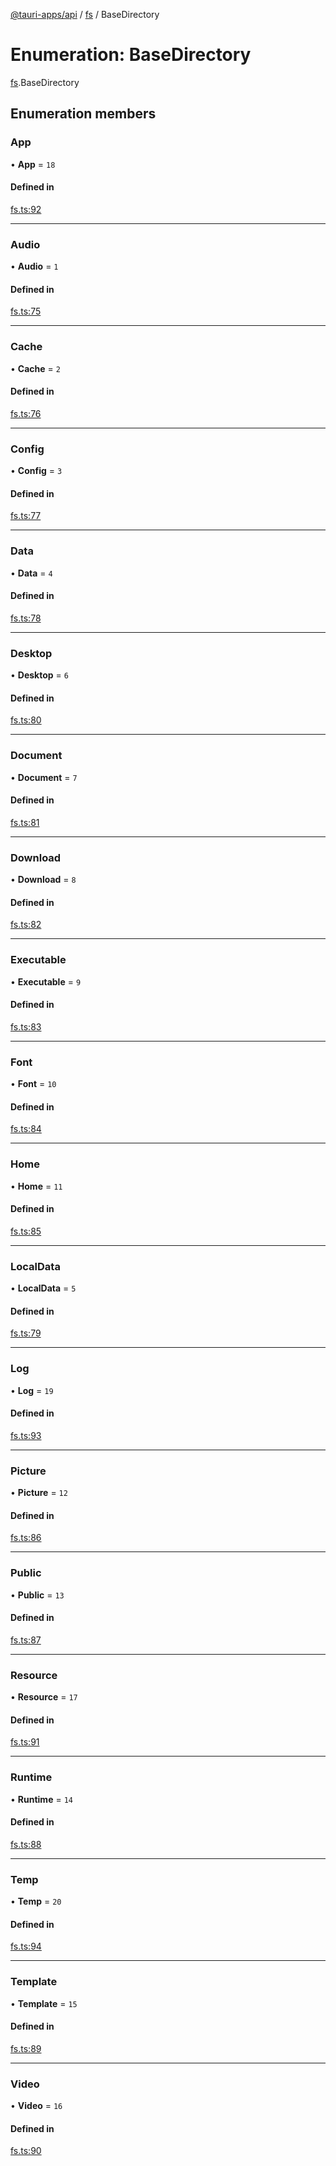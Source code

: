 [@tauri-apps/api](../README.md) / [fs](../modules/fs.md) / BaseDirectory

# Enumeration: BaseDirectory

[fs](../modules/fs.md).BaseDirectory

## Enumeration members

### App

• **App** = `18`

#### Defined in

[fs.ts:92](https://github.com/tauri-apps/tauri/blob/4541eaf/tooling/api/src/fs.ts#L92)

___

### Audio

• **Audio** = `1`

#### Defined in

[fs.ts:75](https://github.com/tauri-apps/tauri/blob/4541eaf/tooling/api/src/fs.ts#L75)

___

### Cache

• **Cache** = `2`

#### Defined in

[fs.ts:76](https://github.com/tauri-apps/tauri/blob/4541eaf/tooling/api/src/fs.ts#L76)

___

### Config

• **Config** = `3`

#### Defined in

[fs.ts:77](https://github.com/tauri-apps/tauri/blob/4541eaf/tooling/api/src/fs.ts#L77)

___

### Data

• **Data** = `4`

#### Defined in

[fs.ts:78](https://github.com/tauri-apps/tauri/blob/4541eaf/tooling/api/src/fs.ts#L78)

___

### Desktop

• **Desktop** = `6`

#### Defined in

[fs.ts:80](https://github.com/tauri-apps/tauri/blob/4541eaf/tooling/api/src/fs.ts#L80)

___

### Document

• **Document** = `7`

#### Defined in

[fs.ts:81](https://github.com/tauri-apps/tauri/blob/4541eaf/tooling/api/src/fs.ts#L81)

___

### Download

• **Download** = `8`

#### Defined in

[fs.ts:82](https://github.com/tauri-apps/tauri/blob/4541eaf/tooling/api/src/fs.ts#L82)

___

### Executable

• **Executable** = `9`

#### Defined in

[fs.ts:83](https://github.com/tauri-apps/tauri/blob/4541eaf/tooling/api/src/fs.ts#L83)

___

### Font

• **Font** = `10`

#### Defined in

[fs.ts:84](https://github.com/tauri-apps/tauri/blob/4541eaf/tooling/api/src/fs.ts#L84)

___

### Home

• **Home** = `11`

#### Defined in

[fs.ts:85](https://github.com/tauri-apps/tauri/blob/4541eaf/tooling/api/src/fs.ts#L85)

___

### LocalData

• **LocalData** = `5`

#### Defined in

[fs.ts:79](https://github.com/tauri-apps/tauri/blob/4541eaf/tooling/api/src/fs.ts#L79)

___

### Log

• **Log** = `19`

#### Defined in

[fs.ts:93](https://github.com/tauri-apps/tauri/blob/4541eaf/tooling/api/src/fs.ts#L93)

___

### Picture

• **Picture** = `12`

#### Defined in

[fs.ts:86](https://github.com/tauri-apps/tauri/blob/4541eaf/tooling/api/src/fs.ts#L86)

___

### Public

• **Public** = `13`

#### Defined in

[fs.ts:87](https://github.com/tauri-apps/tauri/blob/4541eaf/tooling/api/src/fs.ts#L87)

___

### Resource

• **Resource** = `17`

#### Defined in

[fs.ts:91](https://github.com/tauri-apps/tauri/blob/4541eaf/tooling/api/src/fs.ts#L91)

___

### Runtime

• **Runtime** = `14`

#### Defined in

[fs.ts:88](https://github.com/tauri-apps/tauri/blob/4541eaf/tooling/api/src/fs.ts#L88)

___

### Temp

• **Temp** = `20`

#### Defined in

[fs.ts:94](https://github.com/tauri-apps/tauri/blob/4541eaf/tooling/api/src/fs.ts#L94)

___

### Template

• **Template** = `15`

#### Defined in

[fs.ts:89](https://github.com/tauri-apps/tauri/blob/4541eaf/tooling/api/src/fs.ts#L89)

___

### Video

• **Video** = `16`

#### Defined in

[fs.ts:90](https://github.com/tauri-apps/tauri/blob/4541eaf/tooling/api/src/fs.ts#L90)
